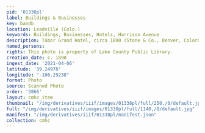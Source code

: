 ```yaml
---
pid: '01338pl'
label: Buildings & Businesses
key: bandb
location: Leadville (Colo.)
keywords: Buildings, Businesses, Hotels, Harrison Avenue
description: Tabor Grand Hotel, circa 1890 (Stone & Co., Denver, Colorado photo)
named_persons: 
rights: This photo is property of Lake County Public Library.
creation_date: c. 1890
ingest_date: '2021-04-06'
latitude: '39.24978'
longitude: "-106.29238"
format: Photo
source: Scanned Photo
order: '3866'
layout: cmhc_item
thumbnail: "/img/derivatives/iiif/images/01338pl/full/250,/0/default.jpg"
full: "/img/derivatives/iiif/images/01338pl/full/1140,/0/default.jpg"
manifest: "/img/derivatives/iiif/01338pl/manifest.json"
collection: cmhc
---
```

